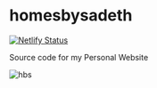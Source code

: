 # homesbysadeth

[![Netlify Status](https://api.netlify.com/api/v1/badges/40ebdda1-e715-4965-b300-a22609a6ca64/deploy-status)](https://app.netlify.com/sites/tender-bhaskara-d2e6c3/deploys)


Source code for my Personal Website

![hbs](https://user-images.githubusercontent.com/28616709/66538373-ef4ac100-ead8-11e9-9bd9-5bc27e6aa45a.png)
